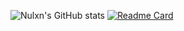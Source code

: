 ![Nulxn's GitHub stats](https://github-readme-stats.vercel.app/api?username=nulxn&show_icons=true&theme=dracula)
[![Readme Card](https://github-readme-stats.vercel.app/api/pin/?username=nulxn&repo=athletic-data&theme=dracula)](https://github.com/nulxn/athletic-data)
